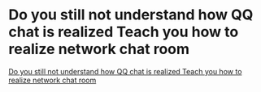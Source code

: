 # Do you still not understand how QQ chat is realized Teach you how to realize network chat room
[Do you still not understand how QQ chat is realized Teach you how to realize network chat room](https://aiwithcloud.com/2022/09/19/do_you_still_not_understand_how_qq_chat_is_realized_teach_you_how_to_realize_network_chat_room/)